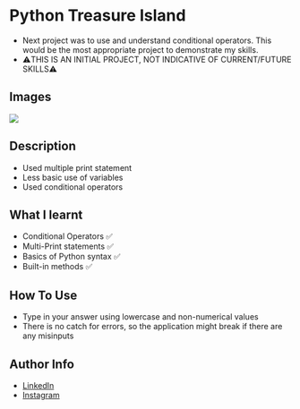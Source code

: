 # Python Treasure Island 

- Next project was to use and understand conditional operators. This would be the most appropriate project to demonstrate my skills. 
- ⚠️THIS IS AN INITIAL PROJECT, NOT INDICATIVE OF CURRENT/FUTURE SKILLS⚠️
## Images

<img src = "https://cdn.discordapp.com/attachments/229247596571525120/973225658492780554/unknown.png" />

## Description

- Used multiple print statement
- Less basic use of variables
- Used conditional operators

## What I learnt

- Conditional Operators ✅
- Multi-Print statements ✅
- Basics of Python syntax ✅
- Built-in methods ✅
## How To Use

- Type in your answer using lowercase and non-numerical values
- There is no catch for errors, so the application might break if there are any misinputs
## Author Info

- [LinkedIn](https://www.linkedin.com/in/dhruv50ae/)
- [Instagram](https://www.instagram.com/frostascode/)
